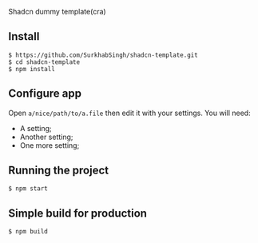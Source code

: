 Shadcn dummy template(cra)

## Install

    $ https://github.com/SurkhabSingh/shadcn-template.git
    $ cd shadcn-template
    $ npm install

## Configure app

Open `a/nice/path/to/a.file` then edit it with your settings. You will need:

- A setting;
- Another setting;
- One more setting;

## Running the project

    $ npm start

## Simple build for production

    $ npm build

